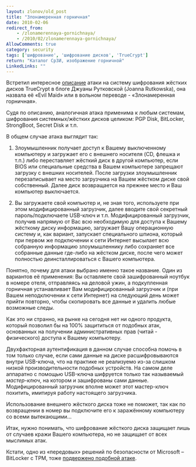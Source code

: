 ```yaml
---
layout: zlonov/old_post
title: "Злонамеренная горничная"
date: 2010-02-06
redirect_from:
    - /zlonamerennaya-gornichnaya/
    - /2010/02/zlonamerennaya-gornichnaya/
AllowComments: true
category: security
tags: ['шифрование', 'шифрование дисков', 'TrueCrypt']
return: "Каталог СрЗИ, изображение горничной"
LinkedLinks: ""
---
```

Встретил интересное [описание](http://theinvisiblethings.blogspot.com/2009/10/evil-maid-goes-after-truecrypt.html) атаки на систему шифрования жёстких дисков TrueCrypt в блоге Джуаны Рутковской (Joanna Rutkowska), она назвала её «Evil Maid» или в вольном переводе - «Злонамеренная горничная».

Судя по описанию, аналогичная атака применима к любым системам, шифрования системных/жёстких дисков целиком: PGP Disk, BitLocker, StrongBoot, Secret Disk и т.п.

В общем случае атака выглядит так:

1. Злоумышленник получает доступ к Вашему выключенному компьютеру и загружает его с внешнего носителя (CD, флешка и т.п.) либо переставляет жёсткий диск в другой компьютер, если BIOS или специальные средства в Вашем компьютере запрещают загрузку с внешних носителей. После загрузки злоумышленник перезаписывает на место загрузчика на Вашем жёстком диске свой собственный. Далее диск возвращается на прежнее место и Ваш компьютер выключается.

2. Вы загружаете свой компьютер и, не зная того, используете при этом модифицированный загрузчик, далее вводите свой секретный пароль/подключаете USB-ключ и т.п. Модифицированный загрузчик, получив напрямую от Вас всю необходимую для доступа к Вашему жёсткому диску информацию, загружает Вашу операционную систему и, как вариант, запускает специального шпиона, который при первом же подключении к сети Интернет высылает всю собранную информацию злоумышленнику либо сохраняет все собранные данные где-либо на жёстком диске, после чего может полностью деинсталлироваться с Вашего компьютера.

Понятно, почему для атаки выбрано именно такое название. Один из вариантов её применения: Вы оставляете свой зашифрованный ноутбук в номере отеля, отправляясь на деловой ужин, а подкупленная горничная устанавливает Вам модифицированный загрузчик и (при Вашем неподключении к сети Интернет) на следующий день может прийти повторно, чтобы скопировать все данные и удалить любые возможные следы.

Как это ни странно, на рынке на сегодня нет ни одного продукта, который позволил бы на 100% защититься от подобных атак, основанных на получении административных прав (читай - физического) доступа к Вашему компьютеру.

Двухфакторная аутентификация в данном случае способна помочь в том только случае, если сами данные на диске расшифровываются внутри USB-ключа, что на практике не реализуемо из-за слишком низкой производительности подобных устройств. На самом деле аппаратно с помощью USB-ключа шифруется только так называемый _мастер-ключ_, на котором и зашифрованы сами данные. Модифицированный загрузчик вполне может этот мастер-ключ похитить, имитируя работу настоящего загрузчика.

Использование внешнего жёсткого диска тоже не поможет, так как по возвращении в номер вы подключите его к заражённому компьютеру со всеми вытекающими…

Итак, нужно понимать, что шифрование жёсткого диска защищает лишь от случаев кражи Вашего компьютера, но не защищает от всех мыслимых атак.

Кстати, одно из «передовых» решений по безопасности от Microsoft – BitLocker с TPM, тоже [подвержено подобной атаке](http://testlab.sit.fraunhofer.de/downloads/Publications/Attacking_the_BitLocker_Boot_Process_Trust2009.pdf).
